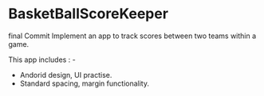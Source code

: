 # BasketBallScoreKeeper
final Commit
Implement an app to track scores between two teams within a game.

This app includes : -
* Andorid design, UI practise.
* Standard spacing, margin functionality.

